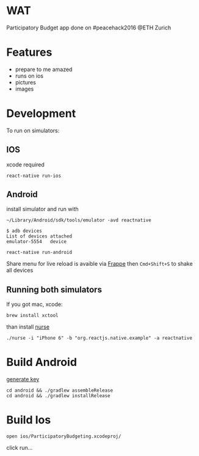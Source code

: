 # WAT

Participatory Budget app done on #peacehack2016 
@ETH Zurich



# Features

 - prepare to me amazed
 - runs on ios
 - pictures
 - images



# Development

To run on simulators:


## IOS

xcode required
```
react-native run-ios
```


## Android

install simulator
and run with

```
~/Library/Android/sdk/tools/emulator -avd reactnative
```

```
$ adb devices
List of devices attached
emulator-5554	device
```

```
react-native run-android
```

Share menu for live reload is avaible via
[Frappe](https://github.com/niftylettuce/frappe)
then `Cmd+Shift+S` to shake all devices


## Running both simulators

If you got mac, xcode:

```
brew install xctool

```
than install [nurse](https://github.com/pressly/react-native-nurse)
```
./nurse -i "iPhone 6" -b "org.reactjs.native.example" -a reactnative
```
 
# Build Android

[generate key](https://facebook.github.io/react-native/releases/0.31/docs/signed-apk-android.html)
```
cd android && ./gradlew assembleRelease
cd android && ./gradlew installRelease
```



# Build Ios

```
open ios/ParticipatoryBudgeting.xcodeproj/
```
click run...

